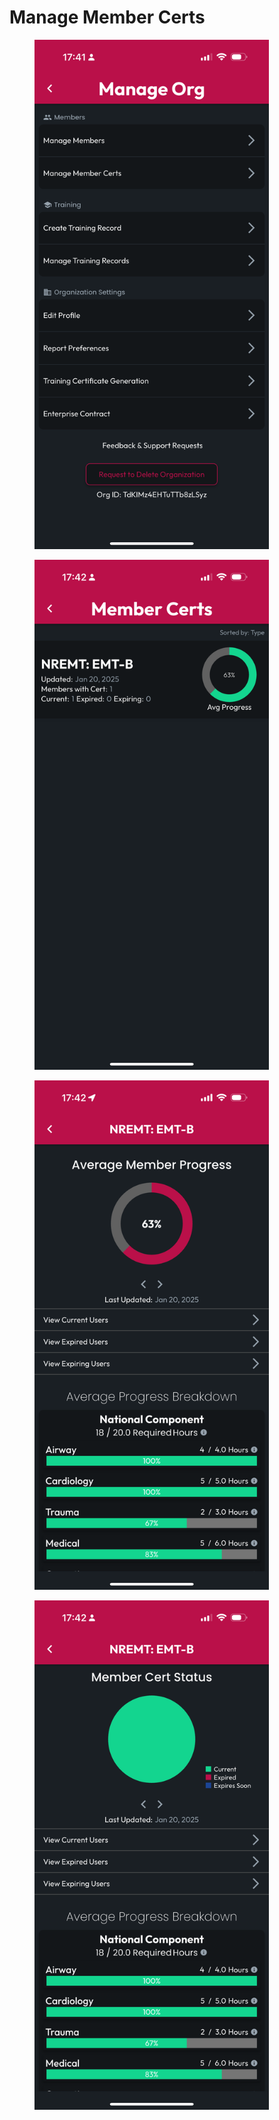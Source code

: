 # Manage Member Certs



<div><figure><img src="../../../.gitbook/assets/1.0.0-manage-org.PNG" alt="" width="375"><figcaption></figcaption></figure> <figure><img src="../../../.gitbook/assets/1.0.0-member-certs.PNG" alt="" width="375"><figcaption></figcaption></figure></div>



<div><figure><img src="../../../.gitbook/assets/1.0.0-member-progress.PNG" alt="" width="375"><figcaption></figcaption></figure> <figure><img src="../../../.gitbook/assets/1.0.0-member-status.PNG" alt="" width="375"><figcaption></figcaption></figure></div>

